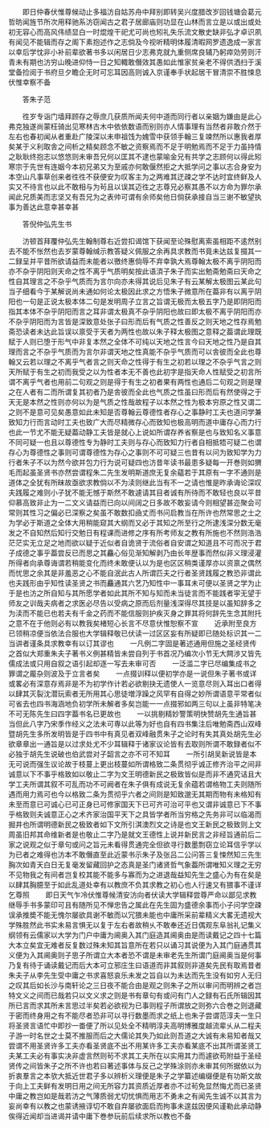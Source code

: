 <!-- { "loadSidebar": true } -->
　　即日仲春伏惟尊候动止多福汸自姑苏舟中拜别即转吴兴度腊改岁回钱塘会葛元哲昉闻旌节所次用释驰系汸窃闻古之君子居廊庙则功显在山林而言立是以或出或处初无容心而高风伟绩显白一时焜煌干祀尤可尚也矧礼失乐流文散史缺非弘才卓识夙有闻见不能辑而存之阁下素抱述作之志倘及今视听精明体履清暇网罗遗逸成一家言以幸后学忱非小补前辈欲著书多以闲居日少志弗克就九重侧席良辅乃躬瘁効劳则汗青未有期也汸穷山晚进仰恃一日之知輙敢僭效其愚如此惟家贫亲老不得供洒扫于溪堂备捡阅于书府旦夕瞻企无时可忘耳因高则诚入京谨奉手状起居干冒清崇不胜悚息伏惟幸察不备

　　答朱子范

　　徃岁专诣门墙拜顾存之辱庶几获质所闻夫何中道而同行者以亲姻为嫌由是此心弗克独遂尚蒙枉骑出见寒林古木中依依数语而别则亦人情事理有当然者非敢介然于左右也春初闻从者重赴广陵深以未申祖饯为媿雪中获领手翰三复竦然所以惠我者厚矣某于义利取舎之间析之精矣顾念不敏之资察焉而不足于明勉焉而不足于力虽持情之耿耿终抱志以悠悠则未审吾兄何以匡其不逮也蒙喻金兄有共学之志顾何以得此矧寒宗于先世有连姻今本初兄弟又为至戚亦何敢偃然拒之大抵学问之事以志合身安为本空山凡事草创来者徃徃不获便安为叹客主为之两难其迂疎之学不达时宜终鲜及人实又不待言也以此不敢相与为茍且以误其迈徃之志尊兄必察其愚不以方命为罪尔承闻此兄质美而志坚又有吾兄为之表帅可谓有余师矣他日倘获承接自当三谢不敏望执事为善达此意幸甚幸甚

　　答倪仲弘先生书

　　汸顿首拜覆仲弘先生翰制尊右近尝扣谒馆下获闻至论殊慰离索虽相距不逺然别去不能不怅然也去岁蒙尊翰缄示教答疑义佩服之余再具求教而书竟未达兹复掇其一二録呈并平昔所欲请益而未能者以徼终惠倘辱不弃幸孰大焉尊翰太极不离乎阴阳而亦不杂乎阴阳则天命之性不离乎气质明矣按此语湏子朱子而实出勉斋勉斋曰天命之性自其理言之不杂乎气质而为言尔向亦未得其说后见朱子有云某解太极图云某此句当子细看今于某解说尚未通如何论太极因此求之方悟朱子微意所在葢非有以离乎阴阳也一句是正说太极本体二句是发明周子立言之旨谓无极而太极五字乃是即阴阳而指其本体不杂乎阴阳而言之耳非谓太极真不杂乎阴阳也故曰即太极不离乎阴阳而亦不杂乎阴阳而为言皆是深致意处张子曰形而后有气质之性善反之则天地之性存焉勉斋恐读者未达此旨误以禀受于天者为两性也故以朱子释太极图之意释之葢谓此理既赋于人则已堕于形气中非复本然之全体不可纯以天地之性言今曰天地之性乃是自其理而言之不杂乎气质而为言尔非谓天地之性真能不杂乎气质而可以舎彼而全此也尊翰又云若以理之不离乎气者言之则天命之性得于有生之初若以理之不杂乎气言之则天所赋于有生之初而我受之以为性者本无不善也此初字是指天命人性赋受之初言所谓不离乎气者也用前二句观之则是得于有生之初者果有两性也通后二句观之则是理之在人者有二而所谓复其初者乃是舎彼而全此也气质之性虽曰形而后有然使得之于天无是本然之性则亦何以为是气质之性哉故程子以本然之性为极本穷原之性又谓二之则不是意可见矣愚意如此未知是否尊翰云尊德性者存心之事静时工夫也道问学兼致知力行而言动时工夫也致广大而尽精微存心而致知也极高明而道中庸存心而力行也此一节尤不能无疑葢动静工夫皆是就心上说如所谓存养省察是也与致知名义事意不同可疑一也且以尊德性专为静时工夫则与存心而致知力行者自相抵牾可疑二也谓存心为尊德性之事则可谓尊德性为存心之事则不可可疑三也昔有以问为致知学为力行者朱子不以为然今欲并包力行为说可疑四也汸昔年读书最患多疑每一开巻则如猬毛而起虽圣贤书亦然尝谓程朱二先生发明斯道庶无复余藴若于其原有一字不通则是道体之全犹有所昧故亟欲求教倘以不为渎则继此当有不一之请也惟是昨承诲论深叹夫践履之难则小子犹不能无憾于斯然不敢遽请其目者诚有所待而不敢轻也良以平昔仰慕高致非止为一二文义请益而已向以间阔之日多故不敢妄请今则相望甚迩聚会可常则其性习之偏必已深察之矣虽不敢数扣凾丈而书问启教当在所许也然常思之士之为学必于斯道之全体大用稍能窥其大纲而又必于其知之所至行之所逮浅深分数无毫发之不自知然后知行交勉日有程课而进修之序有所考师友之教有所施也不然则浩浩茫茫实无立足之地而欲以疑于近似者自诡贤于流俗者自安谓之知道且不可而况于君子成德之事乎葢尝反已而思之其麤心俗见渐知解剥乃由长年歴事而然似非义理浸灌所得者向承尊诲谓若稍能变化而终未敢便认以为是也区区稍类谨厚亦以资禀之偶然而忧思之余其是非羞恶之心不能自泯此古人所谓匹夫之行者圣贤践履之教恐非谓此也夫践形由乎知性读圣贤之书而麤通其六艺乃知性中一事耳未可便以圣贤之学为止于是也汸之所自知与其所愿学者如此其所不知与知而未当徒言而不能践者寜无望于师友之训哉夫病者之求医必尽告以受病之原而后剂量浅深得尽其技是以虽知辞多之为渎而不能已也若夫有千金之药而不能信服则护疾灭身之罪其将何辞先生念其附托之意不在于他则必有以教我矣楮短心长言不尽意伏惟恕察不宣
　　近承附至良方已领稍凉便当依法合服也大学辑释敬已伏读一过区区妄有所疑即已随处标识其一二当讲者谨条具求教幸有以订其谬也
　　一凡例二字固是著述通用但施之圣经贤传之首似大郑重朱夫子著书义例甚精皆未尝自列于书首况乃编次小节无大闗渉又皆先儒成法或只用自叙之语引起却逐一写去未审可否
　　一泛滥二字已尽编集成书之罪谓之龎杂则波及于立言者矣
　　一点掇训释以便初学亦是一说但朱子著书或详或畧必有深意存焉非是不为初学作计若必欲剔抉无遗使人一览意尽则入耳出口者得以肆其灭裂沈潜玩索者无所用其心思徒増浮躁之风罕有自得之妙所谓语意平常者似可省去也四书海涵地负初学所未解者多矣岂能一一点掇邪如两三句以上虽非特笔决不可无陈先生曰四字葢书名已更故也
　　一以挑剔精妙警策明快赞胡先生通旨甚当但此八字乃宋季作经义之法未可専以此等为好也自有四书集注后唯勉斋西山双峰暨胡先生多所发明皆是于四书中有真见者双峰融贯朱子之论时有失其真处胡先生必欲章章出一通旨是以过求处尤不少耳辑释于诸家议论皆有去取则所谓不敢録者似不必独于胡先生说破也伯武尝对子韶言之亦不可不知耳
　　一所引胡吴新说皆是本无可说而强生议论故于枝蔓上更出枝蔓如所谓格致二条贯彻乎诚正修齐治平之间非诚意以下不事乎格致如以敬止二字为文王明德新民之极致皆似是而非不通究诘且大学工夫所谓其叙不可乱而功不可阙者在朱子俱有成说无复余蕴若谓格物工夫则随所遇而用力焉可也今以格致二条为贯彻乎六者之间则是知致邈无其期而物有未格知有未至而意已可诚心已可正身已可修家国天下已可齐可治可平也又谓非诚意已下不事乎格致则夫诚意正心之术齐家治国平天下之具皆学者所当穷格之先务非可以临渴而掘井也所谓明德新民之极致者如下文所引淇澳烈文之诗是也文王新民之极致则上文周虽旧邦其命维新者是也敬止二字乃是就文王德性上说并新民言之非经旨通前后二家之说观之似于章句或问之旨元未看得贯通完全但欲寻行数墨剽窃立论耳信乎学以为已者之难得也汸本不敢僭直至此近蒙书示朱子及张吕二公问答三复悚然知三先生胸次如青天白日无复毫发留藏回护之态真是圣门诸贤哲气象葢所谓唯知义理之无穷不见物我之有间者岂复校其能不能多与寡而为之进退哉益知先生之盛心为有在矣是以肆其胸臆至于如此乱道处幸有以教庶不负其求教之初心也人行速又有猥事不谨详乞尊照
　　即日天气乍冷伏惟尊候清安汸向者伏读大学辑释尝尊严命以鄙见求教继辱手书多蒙印可且有随所见不惮忠告之属此在先生固为盛德余事而小子问学空疎误承推奬不能无愧尔屡欲具谢不敏而以冗猥未能也中庸所采前辈精义大畧无遗视大学殊胜然此书实未易言惧无以复于左右者故稍乆不敢奉还近日偶观东阜翁礼记集义纲领有云儒家以大学为门户中庸为阃奥入其门庭造其阃奥由是而读戴记之四十七篇大本立矣宜无难者反复数过殊未知其旨意所在若只以诵习其说便为入其门庭通贯其义便为入其阃奥则子思子所谓立大本者恐不谓是未审老先生所谓门庭阃奥当是何事乃复有待于诵读戴记而后大本可立邪庄生曰语道而非其叙则非道矣先民有取焉昔者朱夫子从李先生受中庸之书求喜怒哀乐未发之旨自以为未达而先生没有如穷人无归之叹其后如长沙与南轩论之三日夜不能合由是观之则朱子之所以审问而明辨之者岂特文义之间而已哉若只以文义求之则是书有章句有或问有门人之録有石氏所辑因其所已言而求其所未言思过半矣若必欲视为已事则程子所谓放之则弥六合巻之则退藏于密而终身用之有不能尽者恐非可以寻行数墨而求之纸上也朱子尝谓范淳夫一生只将圣贤言语忙中即抄一畨便了所以见处全不精明淳夫高明博雅度越流辈乆从二程夫子游一时名世之士莫不推服而后之大儒论其失乃如此则吾道之大诚有未易知者哉又尝谓不用圣贤许多工夫亦看圣贤底不出不用某许多工夫亦看某底不出其所谓圣贤工夫某工夫必有事实决非虚言然则茍不求其工夫所在以实用其力而遽欲苟附益于圣经贤传之间皆朱子之所不许也若曰著述事体与反己之学殊涂则亦未审其何所据依以为折衷羣言之本欤大抵近世君子多以辨析义理便是朱子之学纂述编缀便是有功斯文故于向上工夫鲜有发明日用之间无所容力其资质近厚者亦不过茍免显然悔尤而已圣贤中庸之教岂如是哉若汸之气薄质弱尤切忧惧而用志不勇未之有闻先生诚不以其言为妄尚幸有以教之也蒙诱掖谆切不敢自弃屡欲面启而拘事未遑兹因便风谨勒此承动静俟得近闻却当进谒并请中庸下巻参玩前后续求所以教也不备
